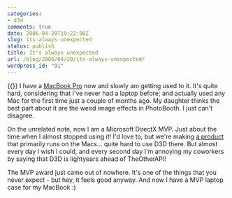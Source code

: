 ```yaml
---
categories:
- d3d
comments: true
date: 2006-04-20T19:22:00Z
slug: its-always-unexpected
status: publish
title: It's always unexpected
url: /blog/2006/04/20/its-always-unexpected/
wordpress_id: "91"
---
```


{{<imgright src="http://aras-p.info/img/blog/060420.jpg">}}
I have a [MacBook Pro](http://www.apple.com/macbookpro/) now and slowly am getting used to it. It's quite hard, considering that I've never had a laptop before; and actually used any Mac for the first time just a couple of months ago. My daughter thinks the best part about it are the weird image effects in PhotoBooth. I just can't disagree.

On the unrelated note, now I am a Microsoft DirectX MVP. Just about the time when I almost stopped using it! I'd love to, but we're making [a product](http://unity3d.com) that primarily runs on the Macs... quite hard to use D3D there. But almost every day I wish I could, and every second day I'm annoying my coworkers by saying that D3D is lightyears ahead of TheOtherAPI!

The MVP award just came out of nowhere. It's one of the things that you never expect - but hey, it feels good anyway. And now I have a MVP laptop case for my MacBook :)
